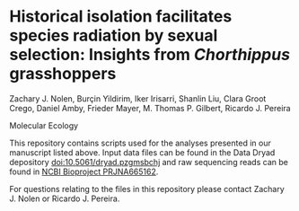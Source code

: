 # Historical isolation facilitates species radiation by sexual selection: Insights from *Chorthippus* grasshoppers

Zachary J. Nolen, Burçin Yildirim, Iker Irisarri, Shanlin Liu, Clara Groot Crego, Daniel Amby, Frieder Mayer, M. Thomas P. Gilbert, Ricardo J. Pereira

Molecular Ecology

This repository contains scripts used for the analyses presented in our manuscript listed above. Input data files can be found in the Data Dryad depository [doi:10.5061/dryad.pzgmsbchj](https://doi.org/10.5061/dryad.pzgmsbchj) and raw sequencing reads can be found in [NCBI Bioproject PRJNA665162]().

For questions relating to the files in this repository please contact Zachary J. Nolen or Ricardo J. Pereira.
